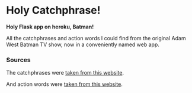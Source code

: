 Holy Catchphrase!
=================

**Holy Flask app on heroku, Batman!**

All the catchphrases and action words I could find from the original
Adam West Batman TV show, now in a conveniently named web app.


### Sources ###

The catchphrases were [taken from this website](http://adamwest.tripod.com/robin.htm).

And action words were [taken from this website](http://www.usfamily.net/web/wpattinson/otr/batman/batfgtwd.htm).

